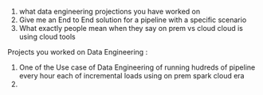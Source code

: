 1. what data engineering projections you have worked on
2. Give me an End to End solution for a pipeline with a specific scenario
3. What exactly people mean when they say on prem vs cloud
    cloud is using cloud tools 

Projects you worked on Data Engineering :

1. One of the Use case of Data Engineering of running hudreds of pipeline every hour each of incremental loads using on prem spark cloud era
2. 
